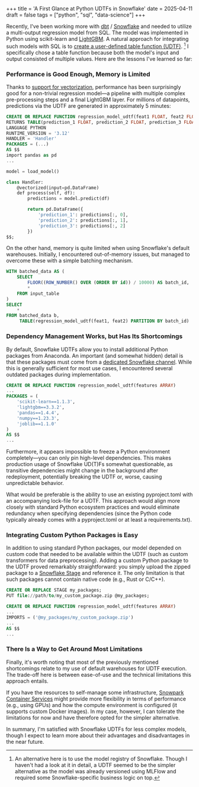 +++
title = 'A First Glance at Python UDTFs in Snowflake'
date = 2025-04-11
draft = false
tags = ["python", "sql", "data-science"]
+++

Recently, I've been working more with [dbt](https://www.getdbt.com/) / [Snowflake](https://www.snowflake.com/en/emea/) and needed to utilize a multi-output regression model from SQL. The model was implemented in Python using scikit-learn and [LightGBM](https://lightgbm.readthedocs.io/en/latest/index.html). A natural approach for integrating such models with SQL is to [create a user-defined table function (UDTF)](https://docs.snowflake.com/en/developer-guide/udf/python/udf-python-tabular-vectorized#create-a-udtf-with-a-vectorized-end-partition-method). [^1] I specifically chose a table function because both the model's input and output consisted of multiple values. Here are the lessons I've learned so far:

### Performance is Good Enough, Memory is Limited

Thanks to [support for vectorization](https://docs.snowflake.com/en/developer-guide/udf/python/udf-python-tabular-vectorized#create-a-udtf-with-a-vectorized-end-partition-method), performance has been surprisingly good for a non-trivial regression model—a pipeline with multiple complex pre-processing steps and a final LightGBM layer. For millions of datapoints, predictions via the UDTF are generated in approximately 5 minutes:


```sql
CREATE OR REPLACE FUNCTION regression_model_udtf(feat1 FLOAT, feat2 FLOAT)
RETURNS TABLE(prediction_1 FLOAT, prediction_2 FLOAT, prediction_3 FLOAT)
LANGUAGE PYTHON
RUNTIME_VERSION = '3.12'
HANDLER = 'Handler'
PACKAGES = (...)
AS $$
import pandas as pd
...

model = load_model()

class Handler:
    @vectorized(input=pd.DataFrame)
    def process(self, df):
        predictions = model.predict(df)

        return pd.DataFrame({
            'prediction_1': predictions[:, 0],
            'prediction_2': predictions[:, 1], 
            'prediction_3': predictions[:, 2]
        })
$$;
```

On the other hand, memory is quite limited when using Snowflake's default warehouses. Initially, I encountered out-of-memory issues, but managed to overcome these with a simple batching mechanism.

```sql
WITH batched_data AS (
    SELECT 
        FLOOR((ROW_NUMBER() OVER (ORDER BY id)) / 10000) AS batch_id,
        *
    FROM input_table
)
SELECT
    *
FROM batched_data b,
     TABLE(regression_model_udtf(feat1, feat2) PARTITION BY batch_id)
```

### Dependency Management Works, but Has Its Shortcomings

By default, Snowflake UDTFs allow you to install additional Python packages from Anaconda. An important (and somewhat hidden) detail is that these packages must come from a [dedicated Snowflake channel](https://repo.anaconda.com/pkgs/snowflake). While this is generally sufficient for most use cases, I encountered several outdated packages during implementation.

```sql
CREATE OR REPLACE FUNCTION regression_model_udtf(features ARRAY)
...
PACKAGES = (
    'scikit-learn==1.1.3',
    'lightgbm==3.3.2', 
    'pandas==1.4.4', 
    'numpy==1.23.3',
    'joblib==1.1.0'
)
AS $$
...
```

Furthermore, it appears impossible to freeze a Python environment completely—you can only pin high-level dependencies. This makes production usage of Snowflake UD(T)Fs somewhat questionable, as transitive dependencies might change in the background after redeployment, potentially breaking the UDTF or, worse, causing unpredictable behavior.

What would be preferable is the ability to use an existing pyproject.toml with an accompanying lock-file for a UDTF. This approach would align more closely with standard Python ecosystem practices and would eliminate redundancy when specifying dependencies (since the Python code typically already comes with a pyproject.toml or at least a requirements.txt).

### Integrating Custom Python Packages is Easy

In addition to using standard Python packages, our model depended on custom code that needed to be available within the UDTF (such as custom transformers for data preprocessing). Adding a custom Python package to the UDTF proved remarkably straightforward: you simply upload the zipped package to a [Snowflake Stage](https://docs.snowflake.com/en/sql-reference/sql/create-stage) and reference it. The only limitation is that such packages cannot contain native code (e.g., Rust or C/C++).

```sql
CREATE OR REPLACE STAGE my_packages;
PUT file://path/to/my_custom_package.zip @my_packages;

CREATE OR REPLACE FUNCTION regression_model_udtf(features ARRAY)
...
IMPORTS = ('@my_packages/my_custom_package.zip')
...
AS $$
...
```

### There Is a Way to Get Around Most Limitations

Finally, it's worth noting that most of the previously mentioned shortcomings relate to my use of default warehouses for UDTF execution. The trade-off here is between ease-of-use and the technical limitations this approach entails.

If you have the resources to self-manage some infrastructure, [Snowpark Container Services](https://docs.snowflake.com/en/developer-guide/snowpark-container-services/overview) might provide more flexibility in terms of performance (e.g., using GPUs) and how the compute environment is configured (it supports custom Docker images). In my case, however, I can tolerate the limitations for now and have therefore opted for the simpler alternative.

In summary, I'm satisfied with Snowflake UDTFs for less complex models, though I expect to learn more about their advantages and disadvantages in the near future. 

[^1]: An alternative here is to use the model registry of Snowflake. Though I haven't had a look at it in detail, a UDTF seemed to be the simpler alternative as the model was already versioned using MLFlow and required some Snowflake-specific business logic on top.
